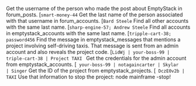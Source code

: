 Get the username of the person who made the post about EmptyStack in forum_posts.
[`smart-money-44`
Get the last name of the person associated with that username in forum_accounts.
[`Bard Steele`
Find all other accounts with the same last name.
[`sharp-engine-57; Andrew Steele`
Find all accounts in emptystack_accounts with the same last name.
[`tripple-cart-38; password456`
Find the message in emptystack_messages that mentions a project involving self-driving taxis. That message is sent from an admin account and also reveals the project code.
[`LidWj | your-boss-99 | triple-cart-38 | Project TAXI `
Get the credentials for the admin account from emptystack_accounts.
[` your-boss-99 | notagaincarter | Skylar     | Singer`
Get the ID of the project from emptystack_projects.
[` DczE0v2b | TAXI`
Use that information to stop the project: node mainframe -stop!
